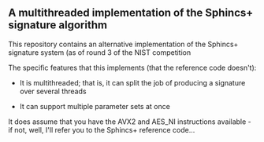 ## A multithreaded implementation of the Sphincs+ signature algorithm

This repository contains an alternative implementation of the Sphincs+ signature system (as of round 3 of the NIST competition

The specific features that this implements (that the reference code doesn't):

- It is multithreaded; that is, it can split the job of producing a signature over several threads

- It can support multiple parameter sets at once

It does assume that you have the AVX2 and AES_NI instructions available - if not, well, I'll refer you to the Sphincs+ reference code...
